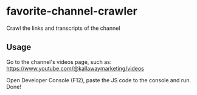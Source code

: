 # favorite-channel-crawler
Crawl the links and transcripts of the channel

## Usage
Go to the channel's videos page, such as:  
https://www.youtube.com/@kallawaymarketing/videos  

Open Developer Console (F12), paste the JS code to the console and run.  
Done!